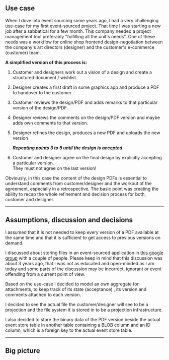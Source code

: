 ## Use case

When I dove into event sourcing some years ago, I had a very challenging use-case for my first event-sourced project.
That time I was starting a new job after a sabbatical for a few month. This company needed a project management tool 
preferably "fulfilling all the unit's needs". One of these needs was a workflow for online shop frontend design-negotiation 
between the company's art directors (designer) and the customer's e-commerce (customer) team.

**A simplified version of this process is:**

1. Customer and designers work out a vision of a design and create a structured document / wishlist.  
2. Designer creates a first draft in some graphics app and produce a PDF to handover to the customer.
3. Customer reviews the design/PDF and adds remarks to that particular version of the design/PDF.
4. Designer reviews the comments on the design/PDF version and maybe adds own comments to that version.
5. Designer refines the design, produces a new PDF and uploads the new version  
   
   **_Repeating points 3 to 5 until the design is accepted._**  
   
7. Customer and designer agree on the final design by explicitly accepting a particular version.  
   They must not agree on the last version!

Obviously, in this case the content of the design PDFs is essential to understand comments from customer/designer and
the workout of the agreement, especially in a retrospective. The basic point was creating the ability to recap 
the whole refinement and decision process for both, customer and designer.

---

## Assumptions, discussion and decisions

I assumed that it is not needed to keep every version of a PDF available at the same time and that it is sufficient 
to get access to previous versions on demand.

I discussed about storing files in an event-sourced application in 
[this google group](https://groups.google.com/forum/#!topic/dddinphp/5DYL9T9vwmU) with a couple of people.
Please keep in mind that this discussion was about 3 years ago, that I was not as educated and open-minded as I am today 
and some parts of the discussion may be incorrect, ignorant or event offending from a current point of view.

Based on the use-case I decided to model an own aggregate for attachments, to keep track of its state (acceptance) 
, its version and comments attached to each version.

I decided to see the actual file the customer/designer will see to be a projection and the file system it is stored in to 
be a projection infrastructure.

I also decided to store the binary data of the PDF version beside the actual event store table in another table containing 
a BLOB column and an ID column, which is a foreign key to the actual event store table. 

---

## Big picture


 
